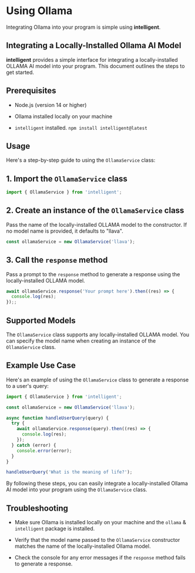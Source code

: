 # Using Ollama
Integrating Ollama into your program is simple using **intelligent**.

## Integrating a Locally-Installed Ollama AI Model

**intelligent** provides a simple interface for integrating a locally-installed OLLAMA AI model into your program. This document outlines the steps to get started.

## Prerequisites

- Node.js (version 14 or higher)
    
- Ollama installed locally on your machine
    
- `intelligent` installed. `npm install intelligent@latest`
## Usage

Here's a step-by-step guide to using the `OllamaService` class:

## 1. Import the `OllamaService` class

```ts
import { OllamaService } from 'intelligent';
```

## 2. Create an instance of the `OllamaService` class

Pass the name of the locally-installed OLLAMA model to the constructor. If no model name is provided, it defaults to "llava".

```ts
const ollamaService = new OllamaService('llava');
```

## 3. Call the `response` method

Pass a prompt to the `response` method to generate a response using the locally-installed OLLAMA model.

```ts
await ollamaService.response('Your prompt here').then((res) => {
  console.log(res);
});;
```

## Supported Models

The `OllamaService` class supports any locally-installed OLLAMA model. You can specify the model name when creating an instance of the `OllamaService` class.

## Example Use Case

Here's an example of using the `OllamaService` class to generate a response to a user's query:

```ts
import { OllamaService } from 'intelligent';

const ollamaService = new OllamaService('llava');

async function handleUserQuery(query) {
  try {
    await ollamaService.response(query).then((res) => {
	  console.log(res);
	});
  } catch (error) {
    console.error(error);
  }
}

handleUserQuery('What is the meaning of life?');
```

By following these steps, you can easily integrate a locally-installed Ollama AI model into your program using the `OllamaService` class.

## Troubleshooting

- Make sure Ollama is installed locally on your machine and the `ollama` & `intelligent` package is installed.
    
- Verify that the model name passed to the `OllamaService` constructor matches the name of the locally-installed Ollama model.
    
- Check the console for any error messages if the `response` method fails to generate a response.